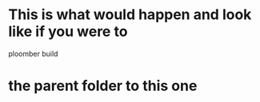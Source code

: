 # This is what would happen and look like if you were to 
ploomber build 
# the parent folder to this one 
